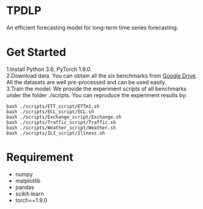 # TPDLP
An efficient forecasting model for long-term time series forecasting.

# Get Started

1.Install Python 3.6, PyTorch 1.9.0.  
2.Download data. You can obtain all the six benchmarks from [Google Drive](https://drive.google.com/drive/folders/1ZOYpTUa82_jCcxIdTmyr0LXQfvaM9vIy?usp=sharing). All the datasets are well pre-processed and can be used easily.  
3.Train the model. We provide the experiment scripts of all benchmarks under the folder ./scripts. You can reproduce the experiment results by:  

```shell  
bash ./scripts/ETT_script/ETTm1.sh
bash ./scripts/ECL_script/ECL.sh
bash ./scripts/Exchange_script/Exchange.sh
bash ./scripts/Traffic_script/Traffic.sh
bash ./scripts/Weather_script/Weather.sh
bash ./scripts/ILI_script/Illness.sh
```

# Requirement
* numpy
* matplotlib
* pandas
* scikit-learn
* torch==1.9.0
